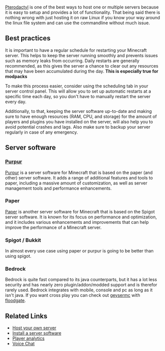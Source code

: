 [Pterodactyl](/Hosting/Applications/Pterodactyl) is one of the best ways to host one or multiple servers because it is
easy to setup and provides a lot of functionality. That being said there is nothing wrong with just hosting it on raw
Linux if you know your way around the linux file system and can use the commandline without much issue.

## Best practices

It is important to have a regular schedule for restarting your Minecraft server. This helps to keep the server running smoothly and prevents issues such as memory leaks from occurring. Daily restarts are generally recommended, as this gives the server a chance to clear out any resources that may have been accumulated during the day. **This is especially true for modpacks**

To make this process easier, consider using the scheduling tab in your server control panel. This will allow you to set up automatic restarts at a specific time each day, so you don't have to manually restart the server every day.

Additionally, to that, keeping the server software up-to-date and making sure to have enough resources (RAM, CPU, and storage) for the amount of players and plugins you have installed on the server, will also help you to avoid potential crashes and lags. Also make sure to backup your server regularly in case of any emergency.

## Server software

### [Purpur](https://purpurmc.org/)

[Purpur](https://purpurmc.org/) is a server software for Minecraft that is based on the paper (and other) server software. It adds a range of additional
features and tools to paper, including a massive amount of customization, as well as server management tools and
performance enhancements.

### Paper

[Paper](https://papermc.io/) is another server software for Minecraft that is based on the Spigot server software. It is known for its focus on
performance and optimization, and it includes various enhancements and improvements that can help improve the
performance of a Minecraft server.

### Spigot / Bukkit

In almost every use case using paper or purpur is going to be better than using spigot.

### Bedrock

Bedrock is quite fast compared to its java counterparts, but it has a lot less security and has nearly zero
plugin/addon/modded support and is therefor rarely used. Bedrock integrates with mobile, console and pc as long as it
isn't java. If you want cross play you can check out [geysermc](https://geysermc.org/) with
[floodgate](https://github.com/GeyserMC/Floodgate/).


## Related Links
* [Host your own server](/Hosting/Introduction-to-Server-Hosting)
* [Install a server software](/Hosting/Applications/Pterodactyl)
* [Player analytics](Player-Analytics.md)
* [Voice Chat](Plasmo-Voice-Chat-Plugin-for-servers.md)
